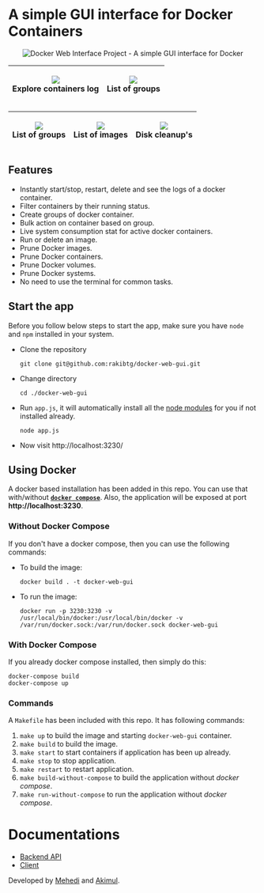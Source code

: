 # A simple GUI interface for Docker Containers

<p align="center">
  <img src="https://i.imgur.com/z95AFEC.png" alt="Docker Web Interface Project - A simple GUI interface for Docker" title="Docker Web Interface Project - A simple GUI interface for Docker">
</p>

|<p align="center"><img src="https://i.imgur.com/pgXpRJR.png"/><br/>Explore containers log</p> | <p align="center"><img src="https://i.imgur.com/ug2hHo2.png"/><br/>List of groups</p> |
|--|--|

| <p align="center"><img src="https://i.imgur.com/ug2hHo2.png"/><br/>List of groups</p> |<p align="center"><img src="https://i.imgur.com/HuUNz6h.png"/><br/>List of images</p> | <p align="center"><img src="https://i.imgur.com/s3CHjcQ.png"/><br/>Disk cleanup's</p> |
|--|--|--|


## Features
- Instantly start/stop, restart, delete and see the logs of a docker container.
- Filter containers by their running status.
- Create groups of docker container.
- Bulk action on container based on group.
- Live system consumption stat for active docker containers.
- Run or delete an image.
- Prune Docker images.
- Prune Docker containers.
- Prune Docker volumes.
- Prune Docker systems.
- No need to use the terminal for common tasks.

## Start the app
Before you follow below steps to start the app, make sure you have `node` and `npm` installed in your system.
- Clone the repository
  ```
  git clone git@github.com:rakibtg/docker-web-gui.git
  ```
- Change directory
  ```
  cd ./docker-web-gui
  ````
- Run `app.js`, it will automatically install all the [node modules](https://github.com/rakibtg/docker-web-gui/blob/master/backend/package.json) for you if not installed already.
  ```
  node app.js
  ```
- Now visit http://localhost:3230/

## Using Docker

A docker based installation has been added in this repo. You can use that with/without [**`docker compose`**](https://docs.docker.com/compose/).
Also, the application will be exposed at port **http://localhost:3230**.

### Without Docker Compose

If you don't have a docker compose, then you can use the following commands:

- To build the image:
    ```
    docker build . -t docker-web-gui
    ```
- To run the image:
    ```
    docker run -p 3230:3230 -v /usr/local/bin/docker:/usr/local/bin/docker -v /var/run/docker.sock:/var/run/docker.sock docker-web-gui
    ```

### With Docker Compose

If you already docker compose installed, then simply do this:

```
docker-compose build
docker-compose up
```

### Commands

A `Makefile` has been included with this repo. It has following commands:

1. `make up` to build the image and starting `docker-web-gui` container.
2. `make build` to build the image.
3. `make start` to start containers if application has been up already.
4. `make stop` to stop application.
5. `make restart` to restart application.
6. `make build-without-compose` to build the application without *docker compose*.
7. `make run-without-compose` to run the application without *docker compose*.

# Documentations
- [Backend API](https://github.com/rakibtg/docker-web-gui/tree/master/backend)
- [Client](https://github.com/rakibtg/docker-web-gui/tree/master/client)

Developed by [Mehedi](https://twitter.com/rakibtg) and [Akimul](https://www.linkedin.com/in/akimulakash/).